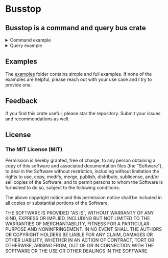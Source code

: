 # Busstop

**Busstop is a command and query bus crate**
---

<details>
<summary>
  Command example 
</summary>

```rust
use busstop::{CommandHandler, DispatchableCommand};


#[tokio::main]
async fn main() {
    // 1. Register the handler for "CreateUser" command
    CreateUser::command_handler::<CreateUserHandler>().await;

    // 2. Create an instance of the command
    let cmd = CreateUser {
        email: "james@brown.com".to_string(),
    };

    // 3. Dispatch the command
    cmd.dispatch_command().await;
}


// 4. Create the command struct
#[derive(Debug)]
struct CreateUser {
    pub email: String,
}

// 5. Make the Command dispatchable (see step 3)
impl DispatchableCommand for CreateUser {}


// 6. Create the handler struct
#[derive(Default)]
struct CreateUserHandler;

// 7. Implement the "CommandHandler" trait for this handler
#[busstop::async_trait]
impl CommandHandler for CreateUserHandler {
    async fn handle_command(&self, dc: busstop::DispatchedCommand) {
        let command = dc.the_command::<CreateUser>();

        println!("handling 'create user' : {:?}", command.unwrap().email);
    }
}

```

</details>
<details>
  <summary>
   Query example
  </summary>

```rust
use busstop::{DispatchableQuery, DispatchedQuery, QueryHandler};

#[tokio::main]
async fn main() {

    // 1. Register query handler
    SumOfQuery::query_handler::<HandlerSumOfQuery>().await;

    // 2. Create an instance of the query
    let query = SumOfQuery {
        numbers: vec![2, 4, 6, 8],
    };

    // 3. Dispatch the query
    let result = query.dispatch_query().await;

    // 4. Use the returned value
    if let Some(d) = result {
        println!("Answer returned: {:#?}", d.value::<i32>());
    }
}

// 5. Create a Query Struct
#[derive(Debug)]
struct SumOfQuery {
    pub numbers: Vec<i32>,
}

// 6. Implement the "DispatchableQuery" trait for "SumOfQuery"
impl DispatchableQuery for SumOfQuery {}

// 7. Create a Handler struct
#[derive(Default)]
struct HandlerSumOfQuery;

// 8. Implement "QueryHandler" trait for "HandleSumOfQuery"
#[busstop::async_trait]
impl QueryHandler for HandlerSumOfQuery {
    async fn handle_query(&self, dispatched_query: busstop::DispatchedQuery) -> DispatchedQuery {
        // 9. Get the query instance
        let query = dispatched_query.the_query::<SumOfQuery>(); 

        let sum = if let Some(subject) = query {
            log::info!("summing up: {:?}", subject.numbers);
            subject.numbers.iter().fold(0, |sum, n| sum + n)
        } else {
            0
        };

        println!("handling 'sum of query'. sum: {:?}", &sum);

        // 10. Make sure to set the value to return
        dispatched_query.set_value(sum);

        dispatched_query
    }
}

```

</details>



## Examples
The [examples](https://github.com/shiftrightonce/busstop/tree/main/examples) folder contains simple and full examples. If none of the examples are helpful,
please reach out with your use case and I  try to provide one.


## Feedback
If you find this crate useful, please star the repository. Submit your issues and recommendations as well.

## License

### The MIT License (MIT)

Permission is hereby granted, free of charge, to any person obtaining a copy of this software and associated documentation files (the "Software"), to deal in the Software without restriction, including without limitation the rights to use, copy, modify, merge, publish, distribute, sublicense, and/or sell copies of the Software, and to permit persons to whom the Software is furnished to do so, subject to the following conditions:

The above copyright notice and this permission notice shall be included in all copies or substantial portions of the Software.

THE SOFTWARE IS PROVIDED "AS IS", WITHOUT WARRANTY OF ANY KIND, EXPRESS OR IMPLIED, INCLUDING BUT NOT LIMITED TO THE WARRANTIES OF MERCHANTABILITY, FITNESS FOR A PARTICULAR PURPOSE AND NONINFRINGEMENT. IN NO EVENT SHALL THE AUTHORS OR COPYRIGHT HOLDERS BE LIABLE FOR ANY CLAIM, DAMAGES OR OTHER LIABILITY, WHETHER IN AN ACTION OF CONTRACT, TORT OR OTHERWISE, ARISING FROM, OUT OF OR IN CONNECTION WITH THE SOFTWARE OR THE USE OR OTHER DEALINGS IN THE SOFTWARE.